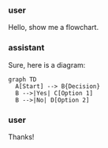 ### user
Hello, show me a flowchart.

### assistant
Sure, here is a diagram:

```mermaid
graph TD
  A[Start] --> B{Decision}
  B -->|Yes| C[Option 1]
  B -->|No| D[Option 2]
```

### user
Thanks!
